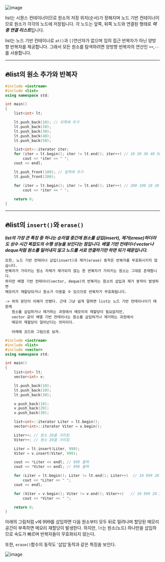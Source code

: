 ![image](https://github.com/SunFlower2819/Today-I-learned/assets/130738283/04c6828a-e129-4a8b-b18b-79bbdb339edb)

list는 시퀀스 컨테이너이므로 원소의 저장 위치(순서)가 정해지며 노드 기반 컨테이너이므로 원소가 각각의 노드에 저장됩니다.
각 노드는 앞쪽, 뒤쪽 노드와 연결된 형태로 ***이중 연결 리스트***입니다.

list는 노드 기반 컨테이너로 `at()`과 `[]`연산자가 없으며 임의 접근 반복자가 아닌 양방향 반복자를 제공합니다.
그래서 모든 원소를 탐색하려면 양방향 반복자의 연산인 `++`,`--`를 사용합니다.

---

## 🔥list의 원소 추가와 반복자
```cpp
#include <iostream>
#include <list>
using namespace std;

int main()
{
	list<int> lt;

	lt.push_back(10); // 뒤쪽에 추가
	lt.push_back(20);
	lt.push_back(30);
	lt.push_back(40);
	lt.push_back(50);

	list<int>::iterator iter;
	for (iter = lt.begin(); iter != lt.end(); iter++) // 10 20 30 40 50 출력
		cout << *iter << " ";
	cout << endl;

	lt.push_front(100); // 앞쪽에 추가
	lt.push_front(200);

	for (iter = lt.begin(); iter != lt.end(); iter++) // 200 100 10 20 30 40 50 출력
		cout << *iter << " ";
	
	return 0;
}
```
---

## 🔥list의 `insert()`와 `erase()`
***list의 가장 큰 특징 중 하나는 순차열 중간에 원소를 삽입(insert), 제거(erase)하더라도 상수 시간 복잡도의 수행 성능을 보인다는 점입니다.
배열 기반 컨테이너 vector나 deque처럼 원소를 밀어내지 않고 노드를 서로 연결하기만 하면 되기 때문입니다.***

```
또한, 노드 기반 컨테이너 삽입(insert)과 제거(erase) 동작은 반복자를 무효화시키지 않습니다.
반복자가 가리키는 원소 자체가 제거되지 않는 한 반복자가 가리키는 원소는 그대로 존재합니다.
하지만 배열 기반 컨테이너(vector, deque)의 반복자는 원소의 삽입과 제거 동작이 발생하면
메모리가 재할당되거나 원소가 이동할 수 있으므로 반복자가 무효화됩니다.

-> 위의 문단이 이해가 안됐다. 근데 그냥 쉽게 말하면 list는 노드 기반 컨테이너이기 때문에
   원소를 삽입하거나 제거하는 과정에서 메모리의 재할당이 필요없지만,
   vector 같이 배열 기반 컨테이너는 원소를 삽입하거나 제거하는 과정에서
   메모리 재할당이 일어난다는 의미이다.

   아래에 코드와 그림으로 보자.
```

```cpp
#include <iostream>
#include <list>
#include <vector>
using namespace std;

int main()
{
	list<int> lt;
	vector<int> v;

	lt.push_back(10); 
	lt.push_back(20);
	lt.push_back(30);

	v.push_back(10);
	v.push_back(20);
	v.push_back(30);

	list<int>::iterator Liter = lt.begin();
	vector<int>::iterator Viter = v.begin();

	Liter++; // 원소 20을 가리킴
	Viter++; // 원소 20을 가리킴

	Liter = lt.insert(Liter, 999);
	Viter = v.insert(Viter, 999);

	cout << *Liter << endl; // 999 출력 
	cout << *Viter << endl; // 999 출력

	for (Liter = lt.begin(); Liter != lt.end(); Liter++)  // 10 999 20 30 출력
		cout << *Liter << " ";
	cout << endl;

	for (Viter = v.begin(); Viter != v.end(); Viter++)   // 10 999 20 30 출력
		cout << *Viter << " ";

	return 0;
}
```

아래의 그림처럼 `v`에 999를 삽입하면 다음 원소부터 모두 뒤로 밀려나며 할당된 메모리 공간이 부족하면 메모리 재할당이 발생한다.
하지만, `lt`는 원소(노드) 하나만을 삽입하므로 속도가 빠르며 반복자들이 무효화되지 않는다. 

또한, `erase()`함수의 동작도 '삽입'동작과 같은 특징을 보인다.

![image](https://github.com/SunFlower2819/Today-I-learned/assets/130738283/1b4cccea-f54e-4371-a456-111ed616d5c0)

